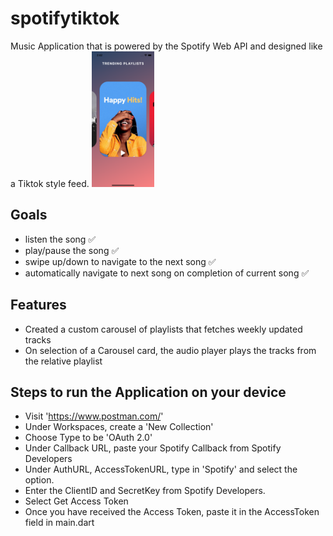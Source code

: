 # spotifytiktok

Music Application that is powered by the Spotify Web API and designed like a Tiktok style feed.
<img src="Image/PlayListScreen.png" width="100" >

## Goals
- listen the song ✅
- play/pause the song ✅
- swipe up/down to navigate to the next song ✅
- automatically navigate to next song on completion of current song ✅

## Features
- Created a custom carousel of playlists that fetches weekly updated tracks
- On selection of a Carousel card, the audio player plays the tracks from the relative playlist


## Steps to run the Application on your device

- Visit 'https://www.postman.com/'
- Under Workspaces, create a 'New Collection'
- Choose Type to be 'OAuth 2.0'
- Under Callback URL, paste your Spotify Callback from Spotify Developers
- Under AuthURL, AccessTokenURL, type in 'Spotify' and select the option.
- Enter the ClientID and SecretKey from Spotify Developers.
- Select Get Access Token
- Once you have received the Access Token, paste it in the AccessToken field in main.dart
